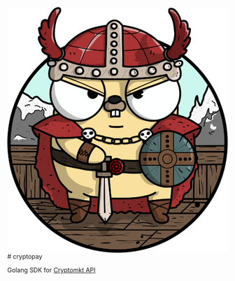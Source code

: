 <img align="right" src="GOPHER_VIKING.png">
# cryptopay

Golang SDK for [Cryptomkt API](https://developers.cryptomkt.com/es/#listado-de-ordenes-de-pago)
